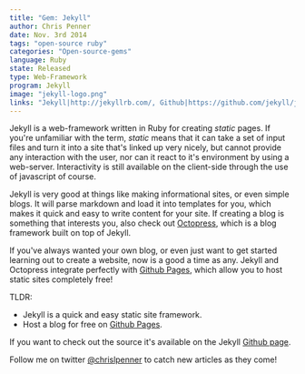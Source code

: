 ```yaml
---
title: "Gem: Jekyll"
author: Chris Penner
date: Nov. 3rd 2014
tags: "open-source ruby"
categories: "Open-source-gems"
language: Ruby
state: Released
type: Web-Framework
program: Jekyll
image: "jekyll-logo.png"
links: "Jekyll|http://jekyllrb.com/, Github|https://github.com/jekyll/jekyll"
---
```


Jekyll is a web-framework written in Ruby for creating *static* pages.
If you're unfamiliar with the term, *static* means that it can take a set of
input files and turn it into a site that's linked up very nicely, but cannot
provide any interaction with the user, nor can it react to it's environment by
using a web-server. Interactivity is still available on the client-side through
the use of javascript of course.

Jekyll is very good at things like making informational sites, or even simple
blogs. It will parse markdown and load it into templates for you, which makes it
quick and easy to write content for your site. If creating a blog is something
that interests you, also check out [Octopress](http://octopress.org/), which is
a blog framework built on top of Jekyll.

If you've always wanted your own blog, or even just want to get started learning
out to create a website, now is a good a time as any. Jekyll and Octopress
integrate perfectly with [Github Pages](https://pages.github.com/), which allow
you to host static sites completely free!

TLDR:

* Jekyll is a quick and easy static site framework.
* Host a blog for free on [Github Pages](https://pages.github.com/).

If you want to check out the source it's available on the Jekyll
[Github page](https://github.com/jekyll/jekyll).

Follow me on twitter [@chrislpenner](http://www.twitter.com/chrislpenner) to catch new articles as they come!
